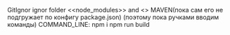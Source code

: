GitIgnor ignor folder <<node_modules>> and <</dist>>
MAVEN(пока сам его не подгружает по конфигу package.json)
(поэтому пока ручками вводим команды)
COMMAND_LINE:
npm i
npm run build